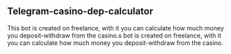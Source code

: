 <h2>Telegram-casino-dep-calculator</h2>
This bot is created on freelance, with it you can calculate how much money you deposit-withdraw from the casino.s bot is created on freelance, with it you can calculate how much money you deposit-withdraw from the casino.